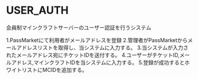 # USER_AUTH

会員制マインクラフトサーバーのユーザー認証を行うシステム

1.PassMarketにて利用者がメールアドレスを登録
2.管理者がPassMarketからメールアドレスリストを取得し、当システムに入力する。
3.当システムが入力されたメールアドレス宛にチケットIDを送付する。
4.ユーザーがチケットID,メールアドレス,マインクラフトIDを当システムに入力する。
5.登録が成功するとホワイトリストにMCIDを追加する。
